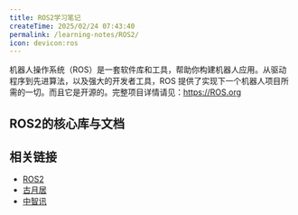 ```yaml
---
title: ROS2学习笔记
createTime: 2025/02/24 07:43:40
permalink: /learning-notes/ROS2/
icon: devicon:ros
---
```


机器人操作系统（ROS）是一套软件库和工具，帮助你构建机器人应用。从驱动程序到先进算法，以及强大的开发者工具，ROS 提供了实现下一个机器人项目所需的一切。而且它是开源的。完整项目详情请见：https://ROS.org

## ROS2的核心库与文档

<CardGrid>
<RepoCard repo="ros2/ros2"></RepoCard>
<RepoCard repo="ros2/ros2_documentation"></RepoCard>
<RepoCard repo="ros2/rclcpp"></RepoCard>
</CardGrid>

## 相关链接

- [ROS2](https://ros.org)
- [古月居](https://guyuehome.com)
- [中智讯](https://zonesion.com.cn)